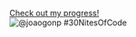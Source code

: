 
  [Check out my progress!](https://www.codedex.io/@joaogonp/30-nites-of-code)  
  ![@joaogonp #30NitesOfCode](https://www.codedex.io/api/petStatus?user=joaogonp)
<!--
**joaogonp/joaogonp** is a ✨ _special_ ✨ repository because its `README.md` (this file) appears on your GitHub profile.

Here are some ideas to get you started:

- 🔭 I’m currently working on ...
- 🌱 I’m currently learning ...
- 👯 I’m looking to collaborate on ...
- 🤔 I’m looking for help with ...
- 💬 Ask me about ...
- 📫 How to reach me: ...
- 😄 Pronouns: ...
- ⚡ Fun fact: ...
-->
